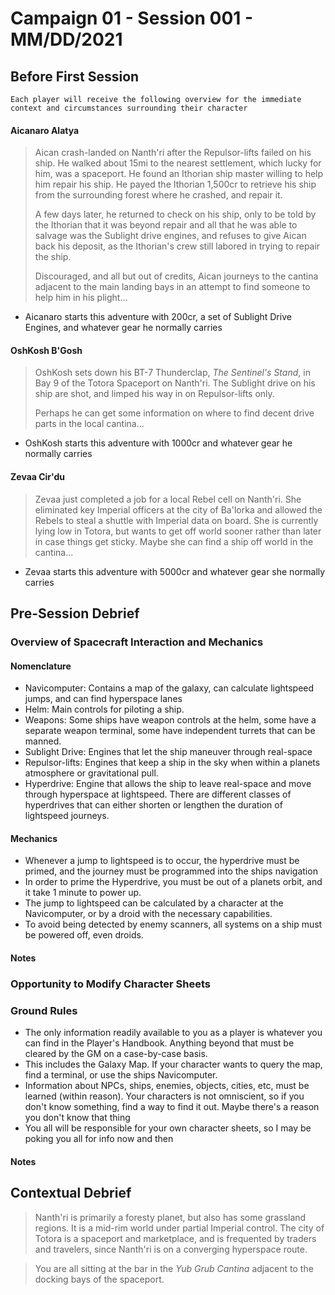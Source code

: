 # Campaign 01 - Session 001 - MM/DD/2021

## Before First Session

`Each player will receive the following overview for the immediate context and circumstances surrounding their character`



#### Aicanaro Alatya

> Aican crash-landed on Nanth'ri after the Repulsor-lifts failed on his ship. He walked about 15mi to the nearest settlement, which lucky for him, was a spaceport. He found an Ithorian ship master willing to help him repair his ship. He payed the Ithorian 1,500cr to retrieve his ship from the surrounding forest where he crashed, and repair it.
>
> A few days later, he returned to check on his ship, only to be told by the Ithorian that it was beyond repair and all that he was able to salvage was the Sublight drive engines, and refuses to give Aican back his deposit, as the Ithorian's crew still labored in trying to repair the ship.
>
> Discouraged, and all but out of credits, Aican journeys to the cantina adjacent to the main landing bays in an attempt to find someone to help him in his plight...

* Aicanaro starts this adventure with 200cr, a set of Sublight Drive Engines, and whatever gear he normally carries



#### OshKosh B'Gosh

> OshKosh sets down his BT-7 Thunderclap, *The Sentinel's Stand*, in Bay 9 of the Totora Spaceport on Nanth'ri. The Sublight drive on his ship are shot, and limped his way in on Repulsor-lifts only. 
>
> Perhaps he can get some information on where to find decent drive parts in the local cantina...

* OshKosh starts this adventure with 1000cr and whatever gear he normally carries



#### Zevaa Cir'du

> Zevaa just completed a job for a local Rebel cell on Nanth'ri. She eliminated key Imperial officers at the city of Ba'lorka and allowed the Rebels to steal a shuttle with Imperial data on board. She is currently lying low in Totora, but wants to get off world sooner rather than later in case things get sticky. Maybe she can find a ship off world in the cantina...

* Zevaa starts this adventure with 5000cr and whatever gear she normally carries



## Pre-Session Debrief

### Overview of Spacecraft Interaction and Mechanics

#### Nomenclature

* Navicomputer: Contains a map of the galaxy, can calculate lightspeed jumps, and can find hyperspace lanes
* Helm: Main controls for piloting a ship. 
* Weapons: Some ships have weapon controls at the helm, some have a separate weapon terminal, some have independent turrets that can be manned.
* Sublight Drive: Engines that let the ship maneuver through real-space
* Repulsor-lifts: Engines that keep a ship in the sky when within a planets atmosphere or gravitational pull.
* Hyperdrive: Engine that allows the ship to leave real-space and move through hyperspace at lightspeed. There are different classes of hyperdrives that can either shorten or lengthen the duration of lightspeed journeys.



#### Mechanics

* Whenever a jump to lightspeed is to occur, the hyperdrive must be primed, and the journey must be programmed into the ships navigation
* In order to prime the Hyperdrive, you must be out of a planets orbit, and it take 1 minute to power up.
* The jump to lightspeed can be calculated by a character at the Navicomputer, or by a droid with the necessary capabilities.
* To avoid being detected by enemy scanners, all systems on a ship must be powered off, even droids.



#### Notes



### Opportunity to Modify Character Sheets



### Ground Rules

* The only information readily available to you as a player is whatever you can find in the Player's Handbook. Anything beyond that must be cleared by the GM on a case-by-case basis.
* This includes the Galaxy Map. If your character wants to query the map, find a terminal, or use the ships Navicomputer.
* Information about NPCs, ships, enemies, objects, cities, etc, must be learned (within reason). Your characters is not omniscient, so if you don't know something, find a way to find it out. Maybe there's a reason you don't know that thing
* You all will be responsible for your own character sheets, so I may be poking you all for info now and then



#### Notes



## Contextual Debrief

> Nanth'ri is primarily a foresty planet, but also has some grassland regions. It is a mid-rim world under partial Imperial control. The city of Totora is a spaceport and marketplace, and is frequented by traders and travelers, since Nanth'ri is on a converging hyperspace route.

> You are all sitting at the bar in the *Yub Grub Cantina* adjacent to the docking bays of the spaceport.